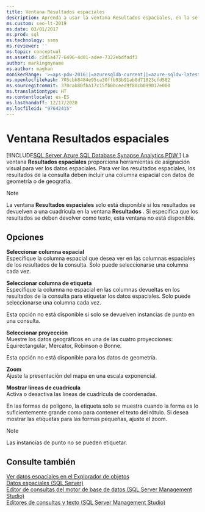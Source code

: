 ```yaml
---
title: Ventana Resultados espaciales
description: Aprenda a usar la ventana Resultados espaciales, en la se proporcionan herramientas de asignación visual para ver los datos espaciales. Para ver los resultados espaciales, los resultados de la consulta deben incluir una columna espacial con datos de geometría o de geografía.
ms.custom: seo-lt-2019
ms.date: 03/01/2017
ms.prod: sql
ms.technology: ssms
ms.reviewer: ''
ms.topic: conceptual
ms.assetid: c2d5a477-6496-4d01-adee-7322ebdfadf3
author: markingmyname
ms.author: maghan
monikerRange: '>=aps-pdw-2016||=azuresqldb-current||=azure-sqldw-latest||>=sql-server-2016||>=sql-server-linux-2017||=azuresqldb-mi-current'
ms.openlocfilehash: 705cbb8484e95ca30ffb93b91ab8d71823cfd582
ms.sourcegitcommit: 370cab80fba17c15fb0bceed9f80cb099017e000
ms.translationtype: HT
ms.contentlocale: es-ES
ms.lasthandoff: 12/17/2020
ms.locfileid: "97642415"
---
```

# <a name="spatial-results-window"></a>Ventana Resultados espaciales
[!INCLUDE[SQL Server Azure SQL Database Synapse Analytics PDW ](../../includes/applies-to-version/sql-asdb-asdbmi-asa-pdw.md)]
  La ventana **Resultados espaciales** proporciona herramientas de asignación visual para ver los datos espaciales. Para ver los resultados espaciales, los resultados de la consulta deben incluir una columna espacial con datos de geometría o de geografía.  
  
> [!NOTE]  
>  La ventana **Resultados espaciales** solo está disponible si los resultados se devuelven a una cuadrícula en la ventana **Resultados** . Si especifica que los resultados se deben devolver como texto, esta ventana no está disponible.  
  
## <a name="options"></a>Opciones  
 **Seleccionar columna espacial**  
 Especifique la columna espacial que desea ver en las columnas espaciales de los resultados de la consulta. Solo puede seleccionarse una columna cada vez.  
  
 **Seleccionar columna de etiqueta**  
 Especifique la columna no espacial en las columnas devueltas en los resultados de la consulta para etiquetar los datos espaciales. Solo puede seleccionarse una columna cada vez.  
  
 Esta opción no está disponible si solo se devuelven instancias de punto en una consulta.  
  
 **Seleccionar proyección**  
 Muestre los datos geográficos en una de las cuatro proyecciones: Equirectangular, Mercator, Robinson o Bonne.  
  
 Esta opción no está disponible para los datos de geometría.  
  
 **Zoom**  
 Ajuste la presentación del mapa en una escala exponencial.  
  
 **Mostrar líneas de cuadrícula**  
 Activa o desactiva las líneas de cuadrícula de coordenadas.  
  
 En las formas de polígono, la etiqueta solo se muestra cuando la forma es lo suficientemente grande como para contener el texto del rótulo. Si desea mostrar las etiquetas para las formas pequeñas, ajuste el zoom.  
  
> [!NOTE]  
>  Las instancias de punto no se pueden etiquetar.  
  
## <a name="see-also"></a>Consulte también  
 [Ver datos espaciales en el Explorador de objetos](./view-spatial-data-in-object-explorer.md)   
 [Datos espaciales &#40;SQL Server&#41;](../../relational-databases/spatial/spatial-data-sql-server.md)   
 [Editor de consultas del motor de base de datos &#40;SQL Server Management Studio&#41;](../f1-help/database-engine-query-editor-sql-server-management-studio.md)   
 [Editores de consultas y texto &#40;SQL Server Management Studio&#41;](../f1-help/database-engine-query-editor-sql-server-management-studio.md)  
  
